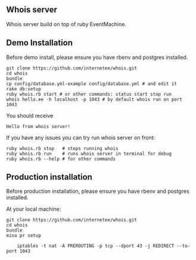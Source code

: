 Whois server
------------

Whois server build on top of ruby EventMachine.


Demo Installation
-----------------

Before demo install, please ensure you have rbenv and postgres installed. 

    git clone https://github.com/internetee/whois.git
    cd whois
    bundle
    cp config/database.yml-example config/database.yml # and edit it
    rake db:setup
    ruby whois.rb start # or other commands: status start stop run
    whois hello.ee -h localhost -p 1043 # by default whois run on port 1043

You should receive 

    Hello from whois server!

If you have any issues you can try run whois server on front:

    ruby whois.rb stop   # stops running whois
    ruby whois.rb run    # runs whois server in terminal for debug
    ruby whois.rb --help # for other commands


Production installation
-----------------------

Before production installation, please ensure you have rbenv and postgres installed.

At your local machine:

    git clone https://github.com/internetee/whois.git
    cd whois
    bundle
    mina pr setup


```
    iptables -t nat -A PREROUTING -p tcp --dport 43 -j REDIRECT --to-port 1043
```
